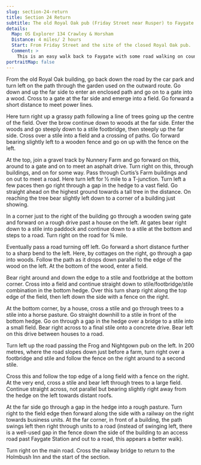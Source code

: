 ```yaml
---
slug: section-24-return
title: Section 24 Return
subtitle: The old Royal Oak pub (Friday Street near Rusper) to Faygate
details:
  Map: OS Explorer 134 Crawley & Horsham
  Distance: 4 miles/ 2 hours
  Start: From Friday Street and the site of the closed Royal Oak pub.
  Comment: >
    This is an easy walk back to Faygate with some road walking on country roads. Before reaching Faygate the Frog & Nightgown on Wimland Road is passed, which may, according to the time, add consolation for the loss of the Royal Oak.
portraitMap: false
---
```

From the old Royal Oak building, go back down the road by the car park and turn left on the path through the garden used on the outward route. Go down and up the far side to enter an enclosed path and go on to a gate into a wood. Cross to a gate at the far side and emerge into a field. Go forward a short distance to meet power lines.

Here turn right up a grassy path following a line of trees going up the centre of the field. Over the brow continue down to woods at the far side. Enter the woods and go steeply down to a stile footbridge, then steeply up the far side. Cross over a stile into a field and a crossing of paths. Go forward bearing slightly left to a wooden fence and go on up with the fence on the left.

At the top, join a gravel track by Nunnery Farm and go forward on this, around to a gate and on to meet an asphalt drive. Turn right on this, through buildings, and on for some way. Pass through Curtis’s Farm buildings and on out to meet a road. Here turn left for ½ mile to a T-junction. Turn left a few paces then go right through a gap in the hedge to a vast field. Go straight ahead on the highest ground towards a tall tree in the distance. On reaching the tree bear slightly left down to a corner of a building just showing.

In a corner just to the right of the building go through a wooden swing gate and forward on a rough drive past a house on the left. At gates bear right down to a stile into paddock and continue down to a stile at the bottom and steps to a road. Turn right on the road for ¾ mile.

Eventually pass a road turning off left. Go forward a short distance further to a sharp bend to the left. Here, by cottages on the right, go through a gap into woods. Follow the path as it drops down parallel to the edge of the wood on the left. At the bottom of the wood, enter a field.

Bear right around and down the edge to a stile and footbridge at the bottom corner. Cross into a field and continue straight down to stile/footbridge/stile combination in the bottom hedge. Over this turn sharp right along the top edge of the field, then left down the side with a fence on the right.

At the bottom corner, by a house, cross a stile and go through trees to a stile into a horse pasture. Go straight downhill to a stile in front of the bottom hedge. Go on through a gap in the hedge over a bridge to a stile into a small field. Bear right across to a final stile onto a concrete drive. Bear left on this drive between houses to a road.

Turn left up the road passing the Frog and Nightgown pub on the left. In 200 metres, where the road slopes down just before a farm, turn right over a footbridge and stile and follow the fence on the right around to a second stile.

Cross this and follow the top edge of a long field with a fence on the right. At the very end, cross a stile and bear left through trees to a large field. Continue straight across, not parallel but bearing slightly right away from the hedge on the left towards distant roofs.

At the far side go through a gap in the hedge into a rough pasture. Turn right to the field edge then forward along the side with a railway on the right towards business units. At the far corner, in front of a building, the path swings left then right through units to a road (instead of swinging left, there is a well-used gap in the fence down the side of the building to an access road past Faygate Station and out to a road, this appears a better walk).

Turn right on the main road. Cross the railway bridge to return to the Holmbush Inn and the start of the section.


